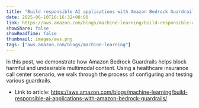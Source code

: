```yaml
---
title: "Build responsible AI applications with Amazon Bedrock Guardrails"
date: 2025-06-10T16:16:32+00:00
link: https://aws.amazon.com/blogs/machine-learning/build-responsible-ai-applications-with-amazon-bedrock-guardrails/
showShare: false
showReadTime: false
thumbnail: images/aws.png
tags: ["aws.amazon.com/blogs/machine-learning"]
---
```

In this post, we demonstrate how Amazon Bedrock Guardrails helps block harmful and undesirable multimodal content. Using a healthcare insurance call center scenario, we walk through the process of configuring and testing various guardrails.

- Link to article: https://aws.amazon.com/blogs/machine-learning/build-responsible-ai-applications-with-amazon-bedrock-guardrails/